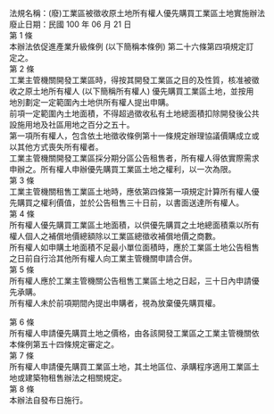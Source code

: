 法規名稱：(廢)工業區被徵收原土地所有權人優先購買工業區土地實施辦法  
廢止日期：民國 100 年 06 月 21 日  
第 1 條  
本辦法依促進產業升級條例 (以下簡稱本條例) 第二十六條第四項規定訂  
定之。  
第 2 條  
工業主管機關開發工業區時，得按其開發工業區之目的及性質，核准被徵  
收之原土地所有權人 (以下簡稱所有權人) 優先購買工業區土地，並按用  
地別劃定一定範圍內土地供所有權人提出申購。  
前項一定範圍內土地面積，不得超過徵收私有土地總面積扣除開發後公共  
設施用地及社區用地之百分之五十。  
第一項所有權人，包含依土地徵收條例第十一條規定辦理協議價購成立或  
以其他方式喪失所有權者。  
工業主管機關開發工業區採分期分區公告租售者，所有權人得依實際需求  
申辦之。所有權人申辦優先購買工業區土地之權利，以一次為限。  
第 3 條  
工業主管機關租售工業區土地時，應依第四條第一項規定計算所有權人優  
先購買之權利價值，並於公告租售三十日前，以書面送達所有權人。  
第 4 條  
所有權人優先購買工業區土地面積，以供優先購買之土地總面積乘以所有  
權人個人之補償地價總額除以工業區總徵收補償地價之商數。  
所有權人如申購土地面積不足最小單位面積時，應於工業區土地公告租售  
之日前自行洽其他所有權人向工業主管機關申請合併。  
第 5 條  
所有權人應於工業主管機關公告租售工業區土地之日起，三十日內申請優  
先承購。  
所有權人未於前項期間內提出申購者，視為放棄優先購買權。  


第 6 條  
所有權人申請優先購買土地之價格，由各該開發工業區之工業主管機關依  
本條例第五十四條規定審定之。  
第 7 條  
所有權人申請優先購買工業區土地，其土地區位、承購程序適用工業區土  
地或建築物租售辦法之相關規定。  
第 8 條  
本辦法自發布日施行。  


